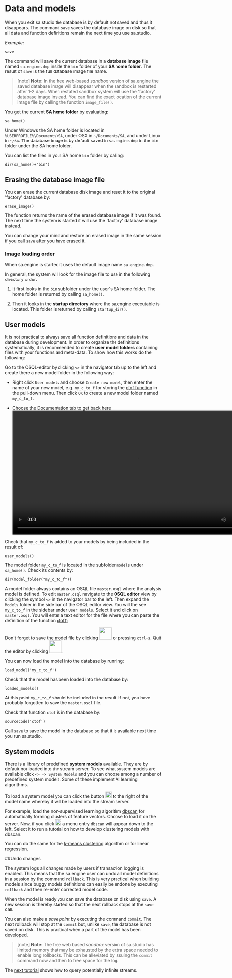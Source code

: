 # Data and models

When you exit sa.studio the database is by default not saved and thus
it disappears. The command `save` saves the database image on
disk so that all data and function definitions remain the next time
you use sa.studio.

*Example:*
```LIVE
save
```

The command will save the current database in a **database image**
file named `sa.engine.dmp` inside the `bin` folder of your **SA home
folder**. The result of `save` is the full database image file name.

> [note]  **Note:** In the free web-based *sandbox* version of sa.engine the
saved database image will disappear when the sandbox is restarted
after 1-2 days. When restated sandbox system will use the 'factory'
database image instead. 
You can find the exact location of the current image
file by calling the function `image_file()`.

You get the current **SA home folder** by evaluating:
```LIVE
sa_home()
```
Under Windows the SA home folder is located in
`%USERPROFILE%\Documents\SA`, under OSX in `~/Documents/SA`, and under
Linux in `~/SA`. The database image is by default saved in
`sa.engine.dmp` in the `bin` folder under the SA home folder.

You can list the files in your SA home `bin` folder by calling:
```LIVE
dir(sa_home()+"bin")
```
## Erasing the database image file

You can erase the current database disk image and reset it to the original
'factory' database by:
```LIVE
erase_image()
```
The function returns the name of the erased database image if it was
found. The next time the system is started it will use the 'factory'
database image instead.

You can change your mind and restore an erased image in the same
session if you call `save` after you have erased it.


### Image loading order

When sa.engine is started it uses the default image name
`sa.engine.dmp`. 

In general, the system will look for the image file to use in the
following directory order:

1. It first looks in the `bin` subfolder under the user's SA home
   folder. The home folder is returned by calling
   `sa_home()`.

2. Then it looks in the **startup directory** where the sa.engine
   executable is located. This folder is returned by calling
   `startup_dir()`.


## User models

It is not practical to always save all function definitions and data
in the database during development. In order to organize the
definitions systematically, it is recommended to create **user model
folders** containing files with your functions and meta-data. To show
how this works do the following:

Go to the OSQL-editor by clicking `<>` in the navigator
tab up to the left and create there a new model folder in the
following way:

- Right click `User models` and choose `Create new model`, then enter
the name of your new model, e.g. `my_c_to_f` for storing the [ctof
function](/docs/md/tutorial/basic-functions.md#define-model-function)
in the pull-down menu. Then click `OK` to create a new model folder
named `my_c_to_f`.

- Choose the Documentation tab to get back here
 <video width="800px" controls> <source
src="https://s3.eu-north-1.amazonaws.com/assets.streamanalyze.com/tutorial/create_model2.webm"
type="video/webm"> Your browser does not support the video tag.
</video>

Check that `my_c_to_f` is added to your models by being included in the
result of:
```LIVE
user_models()
```
The model folder `my_c_to_f` is located in the subfolder `models`
under `sa_home()`. Check its contents by:
```LIVE
dir(model_folder("my_c_to_f"))

```

A model folder always contains an OSQL file `master.osql` where the
analysis model is defined. To edit `master.osql` navigate to the
**OSQL editor** view by clicking the symbol `<>` in the navigator bar
to the left. Then expand the `Models` folder in the side bar of the
OSQL editor view.  You will the see `my_c_to_f` in the sidebar under
`User models`. Select it and click on `master.osql`. You will enter a
text editor for the file where you can paste the definition of the
function [ctof()](/docs/md/tutorial/basic-functions.md#define-model-function)

Don't forget to save the model file by clicking 
<img src="/docs/images/save.png" height="40"> 
or pressing `ctrl+s`. Quit the
editor by clicking <img src="/docs/images/cross.png" height="40">.

You can now load the model into the database by running:
```LIVE
load_model('my_c_to_f')
```

Check that the model has been loaded into the database by:

```LIVE
loaded_models()
```

At this point `my_c_to_f` should be included in the result. If not, you
have probably forgotten to save the `master.osql` file.

Check that function `ctof` is in the database by:

```LIVE
sourcecode('ctof')
```

Call `save` to save the model in the database so that it is
available next time you run sa.studio.

## System models

There is a library of predefined **system models** available. They are
by default not loaded into the stream server. To see what system
models are available click `<> -> System Models` and you can choose
among a number of predefined system models. Some of these implement AI
learning algorithms.

To load a system model you can click the button <img
src="/docs/images/load.png" height="20"> to the right of the model
name whereby it will be loaded into the stream server. 

For example, load the non-supervised learning algorithm
[dbscan](https://en.wikipedia.org/wiki/DBSCAN) for automatically
forming clusters of feature vectors. Choose to load it on the
server. Now, if you click <img src="/docs/images/docs.png"
height="20"> a menu entry `dbscan` will appear down to the
left. Select it to run a tutorial on how to develop clustering models
with dbscan.

You can do the same for the [k-means
clustering](https://en.wikipedia.org/wiki/K-means_clustering)
algorithm or for linear regression.

<a name="transactions"></a>
##Undo changes

The system logs all changes made by users if transaction logging is
enabled. This means that the sa.engine user can undo all model
definitions in a session by the command `rollback`. This is very
practical when building models since buggy models definitions can
easily be undone by executing `rollback` and then re-enter corrected
model code.

When the model is ready you can save the database on disk using
`save`. A new session is thereby started so that the next
rollback stops at the `save` call.

You can also make a *save point* by executing the command
`commit`. The next rollback will stop at the `commit` but, unlike
`save`, the database is not saved on disk. This is practical
when a part of the model has been developed.

> [note]  **Note:** The free web based *sandbox* version of sa.studio has
limited memory that may be exhausted by the
extra space needed to enable long rollbacks. This can be alleviated by
issuing the `commit` command now and then to free space for the log. 

The [next tutorial](/docs/md/tutorial/streams.md) shows how to query
potentially infinite streams.

